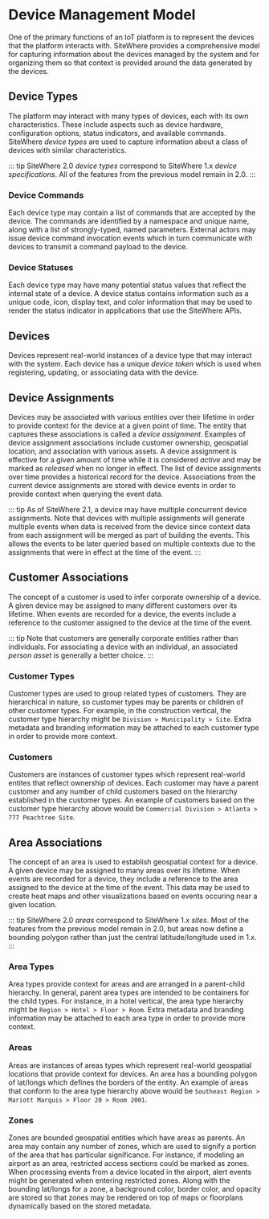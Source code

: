 # Device Management Model

<Seo/>

One of the primary functions of an IoT platform is to represent
the devices that the platform interacts with. SiteWhere provides
a comprehensive model for capturing information about the devices
managed by the system and for organizing them so that context is
provided around the data generated by the devices.

## Device Types

The platform may interact with many types of devices, each with its own
characteristics. These include aspects such as device hardware, configuration
options, status indicators, and available commands. SiteWhere _device types_
are used to capture information about a class of devices with
similar characteristics.

::: tip
SiteWhere 2.0 _device types_ correspond to SiteWhere 1.x
_device specifications_. All of the features from the previous
model remain in 2.0.
:::

### Device Commands

Each device type may contain a list of commands that are accepted by
the device. The commands are identified by a namespace and unique
name, along with a list of strongly-typed, named parameters.
External actors may issue device command invocation events which
in turn communicate with devices to transmit a command payload
to the device.

### Device Statuses

Each device type may have many potential status values that reflect
the internal state of a device. A device status contains information
such as a unique code, icon, display text, and color information that
may be used to render the status indicator in applications that use
the SiteWhere APIs.

## Devices

Devices represent real-world instances of a device type that may
interact with the system. Each device has a unique _device token_
which is used when registering, updating, or associating data with
the device.

## Device Assignments

Devices may be associated with various entities over their lifetime in
order to provide context for the device at a given point of time. The entity
that captures these associations is called a _device assignment_. Examples
of device assignment associations include customer ownership, geospatial
location, and association with various assets. A device assignment is
effective for a given amount of time while it is considered _active_ and
may be marked as _released_ when no longer in effect. The list of device
assignments over time provides a historical record for the device. Associations
from the current device assignments are stored with device events in order
to provide context when querying the event data.

::: tip
As of SiteWhere 2.1, a device may have multiple concurrent device
assignments. Note that devices with multiple assignments will generate
multiple events when data is received from the device since context
data from each assignment will be merged as part of building the events.
This allows the events to be later queried based on multiple contexts
due to the assignments that were in effect at the time of the event.
:::

## Customer Associations

The concept of a customer is used to infer corporate ownership of a device.
A given device may be assigned to many different customers over its lifetime.
When events are recorded for a device, the events include a reference
to the customer assigned to the device at the time of the event.

::: tip
Note that customers are generally corporate entities rather than individuals.
For associating a device with an individual, an associated _person asset_ is
generally a better choice.
:::

### Customer Types

Customer types are used to group related types of customers. They are
hierarchical in nature, so customer types may be parents or children of
other customer types. For example, in the construction vertical, the
customer type hierarchy might be `Division > Municipality > Site`.
Extra metadata and branding information may be attached to each customer type in order
to provide more context.

### Customers

Customers are instances of customer types which represent real-world entites
that reflect ownership of devices. Each customer may have a parent customer
and any number of child customers based on the hierarchy established in the
customer types. An example of customers based on the customer type hierarchy
above would be `Commercial Division > Atlanta > 777 Peachtree Site`.

## Area Associations

The concept of an area is used to establish geospatial context for a device.
A given device may be assigned to many areas over its lifetime. When events
are recorded for a device, they include a reference to the area assigned to
the device at the time of the event. This data may be used to create heat
maps and other visualizations based on events occuring near a given location.

::: tip
SiteWhere 2.0 _areas_ correspond to SiteWhere 1.x _sites_. Most of the features
from the previous model remain in 2.0, but areas now define a bounding polygon
rather than just the central latitude/longitude used in 1.x.
:::

### Area Types

Area types provide context for areas and are arranged in a parent-child
hierarchy. In general, parent area types are intended to be containers for
the child types. For instance, in a hotel vertical, the area type hierarchy
might be `Region > Hotel > Floor > Room`. Extra metadata and
branding information may be attached to each area type in order to provide
more context.

### Areas

Areas are instances of areas types which represent real-world geospatial
locations that provide context for devices. An area has a bounding polygon
of lat/longs which defines the borders of the entity. An example of areas
that conform to the area type hierarchy above would be `Southeast Region > Mariott Marquis > Floor 20 > Room 2001`.

### Zones

Zones are bounded geospatial entities which have areas as parents. An area may
contain any number of zones, which are used to signify a portion of the area
that has particular significance. For instance, if modeling an airport as an
area, restricted access sections could be marked as zones. When processing events
from a device located in the airport, alert events might be generated when
entering restricted zones. Along with the bounding lat/longs for a zone, a
background color, border color, and opacity are stored so that zones may be
rendered on top of maps or floorplans dynamically based on the stored metadata.
